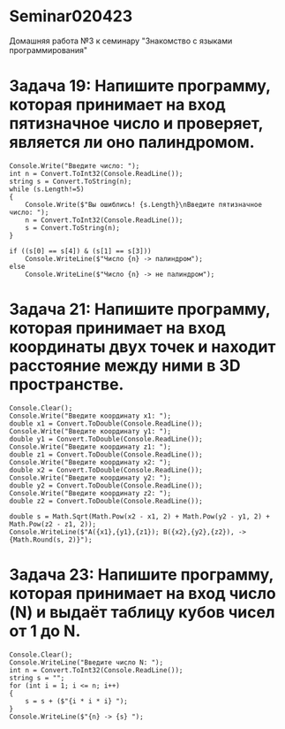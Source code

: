 # Seminar020423
Домашняя работа №3 к семинару "Знакомство с языками программирования"

# Задача 19: Напишите программу, которая принимает на вход пятизначное число и проверяет, является ли оно палиндромом.
```
Console.Write("Введите число: ");
int n = Convert.ToInt32(Console.ReadLine());
string s = Convert.ToString(n);
while (s.Length!=5)
{
    Console.Write($"Вы ошиблись! {s.Length}\nВведите пятизначное число: ");
    n = Convert.ToInt32(Console.ReadLine());
    s = Convert.ToString(n);
}

if ((s[0] == s[4]) & (s[1] == s[3]))
    Console.WriteLine($"Число {n} -> палиндром");
else
    Console.WriteLine($"Число {n} -> не палиндром");
```

# Задача 21: Напишите программу, которая принимает на вход координаты двух точек и находит расстояние между ними в 3D пространстве.
```
Console.Clear();       
Console.Write("Введите координату x1: ");
double x1 = Convert.ToDouble(Console.ReadLine());
Console.Write("Введите координату y1: ");
double y1 = Convert.ToDouble(Console.ReadLine());
Console.Write("Введите координату z1: ");
double z1 = Convert.ToDouble(Console.ReadLine());
Console.Write("Введите координату x2: ");
double x2 = Convert.ToDouble(Console.ReadLine());
Console.Write("Введите координату y2: ");
double y2 = Convert.ToDouble(Console.ReadLine());
Console.Write("Введите координату z2: ");
double z2 = Convert.ToDouble(Console.ReadLine());

double s = Math.Sqrt(Math.Pow(x2 - x1, 2) + Math.Pow(y2 - y1, 2) + Math.Pow(z2 - z1, 2));
Console.WriteLine($"A({x1},{y1},{z1}); B({x2},{y2},{z2}), -> {Math.Round(s, 2)}");
```

# Задача 23: Напишите программу, которая принимает на вход число (N) и выдаёт таблицу кубов чисел от 1 до N.
```
Console.Clear();  
Console.WriteLine("Введите число N: ");
int n = Convert.ToInt32(Console.ReadLine());
string s = "";
for (int i = 1; i <= n; i++)
{
    s = s + ($"{i * i * i} ");
}
Console.WriteLine($"{n} -> {s} ");
```
